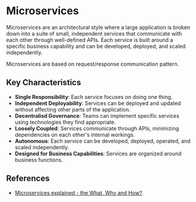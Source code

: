 # Microservices

Microservices are an architectural style where a large application is broken down into a suite of small, independent services that communicate with each other through well-defined APIs. Each service is built around a specific business capability and can be developed, deployed, and scaled independently.

Microservices are based on request/response communication pattern.

## Key Characteristics

* **Single Responsibility**: Each service focuses on doing one thing.
* **Independent Deployability**: Services can be deployed and updated without affecting other parts of the application.
* **Decentralisd Governance**: Teams can implement specific services using technologies they find appropriate.
* **Loosely Coupled**: Services communicate through APIs, minimizing dependencies on each other's internal workings.
* **Autonomous**: Each service can be developed, deployed, operated, and scaled independently.
* **Designed for Business Capabilities**: Services are organized around business functions.

## References

* [Microservices explained - the What, Why and How?](https://www.youtube.com/watch?v=rv4LlmLmVWk).
